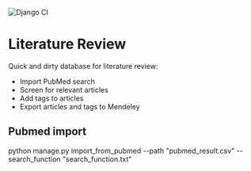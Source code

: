 ![Django CI](https://github.com/ipa/litrev/workflows/Django%20CI/badge.svg)

# Literature Review

Quick and dirty database for literature review:

* Import PubMed search
* Screen for relevant articles
* Add tags to articles
* Export articles and tags to Mendeley

## Pubmed import

python manage.py import_from_pubmed --path "pubmed_result.csv" --search_function "search_function.txt"
